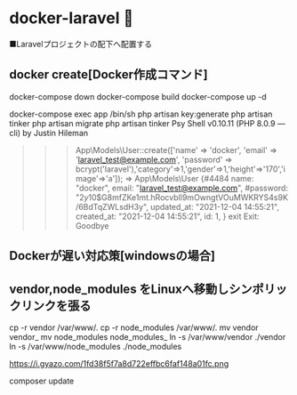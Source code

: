 # docker-laravel 🐳

■Laravelプロジェクトの配下へ配置する

## docker create[Docker作成コマンド]

docker-compose down 
docker-compose build
docker-compose up -d

docker-compose exec app /bin/sh
php artisan key:generate
php artisan tinker
php artisan migrate
php artisan tinker 
Psy Shell v0.10.11 (PHP 8.0.9 — cli) by Justin Hileman
>>> App\Models\User::create(['name' => 'docker', 'email' => 'laravel_test@example.com', 'password' => bcrypt('laravel'),'category'=>1,'gender'=>1,'height'=>'170','image'=>'a']);
=> App\Models\User {#4484
     name: "docker",
     email: "laravel_test@example.com",
     #password: "$2y$10$G8mfZKe1mt.hRocvbIl9mOwngtVOuMWKRYS4s9K/6BdTqZWLsdH3y",
     updated_at: "2021-12-04 14:55:21",
     created_at: "2021-12-04 14:55:21",
     id: 1,
   }
>>> exit
Exit:  Goodbye




## Dockerが遅い対応策[windowsの場合]
## vendor,node_modules をLinuxへ移動しシンポリックリンクを張る

cp -r vendor /var/www/.
cp -r node_modules /var/www/.
mv vendor vendor_
mv node_modules node_modules_
ln -s /var/www/vendor ./vendor
ln -s /var/www/node_modules ./node_modules

https://i.gyazo.com/1fd38f5f7a8d722effbc6faf148a01fc.png

composer update
